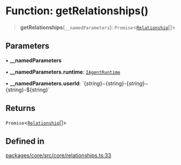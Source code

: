 # Function: getRelationships()

> **getRelationships**(`__namedParameters`): `Promise`\<[`Relationship`](../interfaces/Relationship.md)[]\>

## Parameters

• **\_\_namedParameters**

• **\_\_namedParameters.runtime**: [`IAgentRuntime`](../interfaces/IAgentRuntime.md)

• **\_\_namedParameters.userId**: \`$\{string\}-$\{string\}-$\{string\}-$\{string\}-$\{string\}\`

## Returns

`Promise`\<[`Relationship`](../interfaces/Relationship.md)[]\>

## Defined in

[packages/core/src/core/relationships.ts:33](https://github.com/ai16z/eliza/blob/d30d0a6e4929f1f9ad2fee78a425cc005922c069/packages/core/src/core/relationships.ts#L33)
